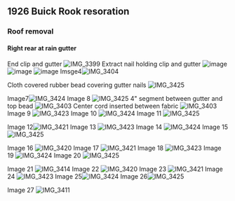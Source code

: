 ## 1926 Buick Rook resoration
### Roof removal
#### Right rear at rain gutter





End clip and gutter ![IMG_3399](https://user-images.githubusercontent.com/1431998/82164015-6371f200-987c-11ea-95fa-3642bb5d9bca.jpg)
Extract nail holding clip and gutter ![image](https://user-images.githubusercontent.com/1431998/82164019-6836a600-987c-11ea-9a5c-bf96add66f02.jpg)
![image](https://user-images.githubusercontent.com/1431998/82164009-5ce37a80-987c-11ea-97e5-8e250ffe6c4c.jpg)
![image](https://user-images.githubusercontent.com/1431998/82164019-6836a600-987c-11ea-9a5c-bf96add66f02.jpg)
Imsge4![IMG_3404](https://user-images.githubusercontent.com/1431998/82164000-51904f00-987c-11ea-8edb-09522fdee0c7.jpg)




Cloth covered rubber bead covering gutter nails ![IMG_3425](https://user-images.githubusercontent.com/1431998/82373368-7a832200-99eb-11ea-8e8a-0af824007577.jpg)

Image7![IMG_3424](https://user-images.githubusercontent.com/1431998/82373396-866ee400-99eb-11ea-9d65-e22e13f843b9.jpg)
Image 8 ![IMG_3425](https://user-images.githubusercontent.com/1431998/82373398-87077a80-99eb-11ea-8d96-684521e6a28b.jpg)
4" segment between gutter and top bead ![IMG_3403](https://user-images.githubusercontent.com/1431998/82164002-56550300-987c-11ea-934e-0a3ff299daed.jpg)
Center cord inserted between fabric ![IMG_3403](https://user-images.githubusercontent.com/1431998/82164002-56550300-987c-11ea-934e-0a3ff299daed.jpg)
Image 9 ![IMG_3423](https://user-images.githubusercontent.com/1431998/82373408-8969d480-99eb-11ea-8d46-e677c9da2a37.jpg)
Image 10 ![IMG_3424](https://user-images.githubusercontent.com/1431998/82373411-8a026b00-99eb-11ea-919b-9f9bfb37f44b.jpg)
Image 11 ![IMG_3425](https://user-images.githubusercontent.com/1431998/82373413-8a026b00-99eb-11ea-925a-2c71959f4b75.jpg)

Image 12![IMG_3421](https://user-images.githubusercontent.com/1431998/82373423-8c64c500-99eb-11ea-9e33-bda185bd9d2d.jpg)
Image 13 ![IMG_3423](https://user-images.githubusercontent.com/1431998/82373425-8cfd5b80-99eb-11ea-96d5-b411855ff82e.jpg)
Image 14 ![IMG_3424](https://user-images.githubusercontent.com/1431998/82373430-8d95f200-99eb-11ea-9eb8-483f1222de14.jpg)
Image 15![IMG_3425](https://user-images.githubusercontent.com/1431998/82373431-8d95f200-99eb-11ea-83c2-0b50c7cd79d3.jpg)

 Image 16 ![IMG_3420](https://user-images.githubusercontent.com/1431998/82373636-dea5e600-99eb-11ea-86a7-51b890f89d6c.jpg)
Image 17 ![IMG_3421](https://user-images.githubusercontent.com/1431998/82373641-df3e7c80-99eb-11ea-80b2-14ad80d0b701.jpg)
Image 18 ![IMG_3423](https://user-images.githubusercontent.com/1431998/82373644-df3e7c80-99eb-11ea-9c3c-692feae3974a.jpg)
Image 19 ![IMG_3424](https://user-images.githubusercontent.com/1431998/82373647-dfd71300-99eb-11ea-8027-6b737ccd8e3b.jpg)
Image 20 ![IMG_3425](https://user-images.githubusercontent.com/1431998/82373648-dfd71300-99eb-11ea-8575-5f321a585ce6.jpg)

Image 21 ![IMG_3414](https://user-images.githubusercontent.com/1431998/82373661-e4033080-99eb-11ea-85cf-c61bf930c00c.jpg)
Image 22 ![IMG_3420](https://user-images.githubusercontent.com/1431998/82373665-e5345d80-99eb-11ea-9024-0b4cc75f4c1d.jpg)
Image 23 ![IMG_3421](https://user-images.githubusercontent.com/1431998/82373666-e5345d80-99eb-11ea-8bc0-1e371e8d2651.jpg)
Image 24 ![IMG_3423](https://user-images.githubusercontent.com/1431998/82373667-e5345d80-99eb-11ea-8a7c-2f8d47bd956c.jpg)
Image 25![IMG_3424](https://user-images.githubusercontent.com/1431998/82373669-e5ccf400-99eb-11ea-9229-a00ebfc1ae18.jpg)
Image 26![IMG_3425](https://user-images.githubusercontent.com/1431998/82373671-e5ccf400-99eb-11ea-8fea-6b6c2f476819.jpg)


Image 27 ![IMG_3411](https://user-images.githubusercontent.com/1431998/82373682-ebc2d500-99eb-11ea-846c-2cc69c61d066.jpg)
